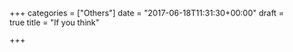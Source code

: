 +++
categories = ["Others"]
date = "2017-06-18T11:31:30+00:00"
draft = true
title = "If you think"

+++
